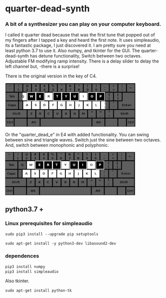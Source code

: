 # quarter-dead-synth

### A bit of a synthesizer you can play on your computer keyboard.

I called it quarter dead because that was the first tune that popped out
of my fingers after I tapped a key and heard the first note. It uses
simpleaudio, its a fantastic package, I just discovered it. I am pretty
sure you need at least python 3.7 to use it. Also numpy, and tkinter for the GUI.
The quarter-dead-synth has detune functionality, Switch between two octaves.
Adjustable FM modifying ramp intensity. There is a delay slider to
delay the left channel but, -there is a surprise!

There is the original version in the key of C4.

![qdc-layout](images/kb_c.jpg)

Or the "quarter_dead_e" in E4 with
added functionality. You can swing between sine and triangle waves.
Switch just the sine between two octaves.
And, switch between monophonic and polyphonic.

![qde-layout](images/kb_e.jpg)

## python3.7 +

### Linux prerequisites for simpleaudio

```
sudo pip3 install --upgrade pip setuptools
```
```
sudo apt-get install -y python3-dev libasound2-dev
```

### dependences

```
pip3 install numpy
pip3 install simpleaudio
```
Also tkinter.

```
sudo apt-get install python-tk
```
